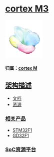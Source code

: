 ﻿# [cortex M3](https://github.com/sochub/CM3)
[![sites](SoC/SoC.png)](http://www.qitas.cn) 
#### 归属：[cortex M](https://github.com/sochub/CM)

## [架构描述](https://github.com/sochub/CM3/wiki) 



* [文档](docs/)
* [资源](src/)


### [相关产品](https://github.com/sochub)

* [STM32F1](https://github.com/sochub/STM32F1)
* [GD32F1](https://github.com/sochub/AMD)

###  [SoC资源平台](https://github.com/sochub)
